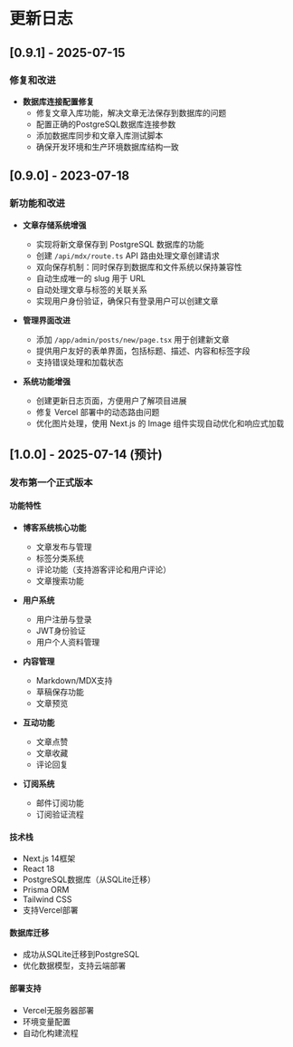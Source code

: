 # 更新日志

## [0.9.1] - 2025-07-15

### 修复和改进
- **数据库连接配置修复**
  - 修复文章入库功能，解决文章无法保存到数据库的问题
  - 配置正确的PostgreSQL数据库连接参数
  - 添加数据库同步和文章入库测试脚本
  - 确保开发环境和生产环境数据库结构一致

## [0.9.0] - 2023-07-18

### 新功能和改进
- **文章存储系统增强**
  - 实现将新文章保存到 PostgreSQL 数据库的功能
  - 创建 `/api/mdx/route.ts` API 路由处理文章创建请求
  - 双向保存机制：同时保存到数据库和文件系统以保持兼容性
  - 自动生成唯一的 slug 用于 URL
  - 自动处理文章与标签的关联关系
  - 实现用户身份验证，确保只有登录用户可以创建文章

- **管理界面改进**
  - 添加 `/app/admin/posts/new/page.tsx` 用于创建新文章
  - 提供用户友好的表单界面，包括标题、描述、内容和标签字段
  - 支持错误处理和加载状态

- **系统功能增强**
  - 创建更新日志页面，方便用户了解项目进展
  - 修复 Vercel 部署中的动态路由问题
  - 优化图片处理，使用 Next.js 的 Image 组件实现自动优化和响应式加载

## [1.0.0] - 2025-07-14 (预计)

### 发布第一个正式版本

#### 功能特性
- **博客系统核心功能**
  - 文章发布与管理
  - 标签分类系统
  - 评论功能（支持游客评论和用户评论）
  - 文章搜索功能

- **用户系统**
  - 用户注册与登录
  - JWT身份验证
  - 用户个人资料管理

- **内容管理**
  - Markdown/MDX支持
  - 草稿保存功能
  - 文章预览

- **互动功能**
  - 文章点赞
  - 文章收藏
  - 评论回复

- **订阅系统**
  - 邮件订阅功能
  - 订阅验证流程

#### 技术栈
- Next.js 14框架
- React 18
- PostgreSQL数据库（从SQLite迁移）
- Prisma ORM
- Tailwind CSS
- 支持Vercel部署

#### 数据库迁移
- 成功从SQLite迁移到PostgreSQL
- 优化数据模型，支持云端部署

#### 部署支持
- Vercel无服务器部署
- 环境变量配置
- 自动化构建流程
